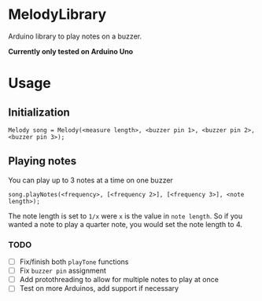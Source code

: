 # MelodyLibrary
Arduino library to play notes on a buzzer.

**Currently only tested on Arduino Uno**

# Usage
## Initialization
```Melody song = Melody(<measure length>, <buzzer pin 1>, <buzzer pin 2>, <buzzer pin 3>);```

## Playing notes
You can play up to 3 notes at a time on one buzzer
```
song.playNotes(<frequency>, [<frequency 2>], [<frequency 3>], <note length>);
```
The note length is set to `1/x` were `x` is the value in `note length`.
So if you wanted a note to play a quarter note, you would set the note length to 4.

### TODO
- [ ] Fix/finish both `playTone` functions
- [ ] Fix `buzzer pin` assignment
- [ ] Add protothreading to allow for multiple notes to play at once
- [ ] Test on more Arduinos, add support if necessary
